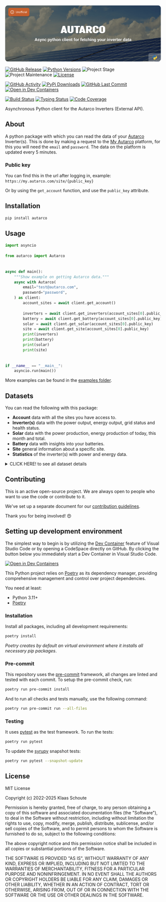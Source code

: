 <!-- Banner -->
![alt Banner of the Autarco package](https://raw.githubusercontent.com/klaasnicolaas/python-autarco/main/assets/header_autarco-min.png)

<!-- PROJECT SHIELDS -->
[![GitHub Release][releases-shield]][releases]
[![Python Versions][python-versions-shield]][pypi]
![Project Stage][project-stage-shield]
![Project Maintenance][maintenance-shield]
[![License][license-shield]](LICENSE)

[![GitHub Activity][commits-shield]][commits-url]
[![PyPi Downloads][downloads-shield]][downloads-url]
[![GitHub Last Commit][last-commit-shield]][commits-url]
[![Open in Dev Containers][devcontainer-shield]][devcontainer]

[![Build Status][build-shield]][build-url]
[![Typing Status][typing-shield]][typing-url]
[![Code Coverage][codecov-shield]][codecov-url]

Asynchronous Python client for the Autarco Inverters (External API).

## About

A python package with which you can read the data of your [Autarco][autarco]
Inverter(s). This is done by making a request to the [My Autarco][my-autarco]
platform, for this you will need the `email` and `password`.
The data on the platform is updated every 5 minutes.

### Public key

You can find this in the url after logging in,
example: `https://my.autarco.com/site/{public_key}`

Or by using the `get_account` function, and use the `public_key` attribute.

## Installation

```bash
pip install autarco
```

## Usage

```python
import asyncio

from autarco import Autarco


async def main():
    """Show example on getting Autarco data."""
    async with Autarco(
        email="test@autarco.com",
        password="password",
    ) as client:
        account_sites = await client.get_account()

        inverters = await client.get_inverters(account_sites[0].public_key)
        battery = await client.get_battery(account_sites[0].public_key)
        solar = await client.get_solar(account_sites[0].public_key)
        site = await client.get_site(account_sites[0].public_key)
        print(inverters)
        print(battery)
        print(solar)
        print(site)


if __name__ == "__main__":
    asyncio.run(main())
```

More examples can be found in the [examples folder](./examples/).

## Datasets

You can read the following with this package:

- **Account** data with all the sites you have access to.
- **Inverter(s)** data with the power output, energy output, grid status and health status.
- **Solar** data with the power production, energy production of today, this month and total.
- **Battery** data with insights into your batteries.
- **Site** general information about a specific site.
- **Statistics** of the inverter(s) with power and energy data.

<details>
  <summary>CLICK HERE! to see all dataset details</summary>

### Account

With all the sites you have access to.

| Name          | Type  | Description                        |
| :------------ | :---- | :--------------------------------- |
| `site_id`     | `str` | The unique identifier of the site. |
| `public_key`  | `str` | The public key of the site.        |
| `system_name` | `str` | The name of the site system.       |
| `retailer`    | `str` | The name of the retailer.          |
| `health`      | `str` | The health status of the site.     |

### Site

| Name                    | Type   | Description                                                                   |
| :---------------------- | :----- | :---------------------------------------------------------------------------- |
| `public_key`            | `str`  | The public key of the site.                                                   |
| `name`                  | `str`  | The name of the site.                                                         |
| `address`               | `dict` | The address of the site. (**street**, **zip code**, **city** and **country**) |
| `co2_today`             | `float`| The CO2 saved today in kg.                                                    |
| `co2_month`             | `float`| The CO2 saved this month in kg.                                               |
| `co2_total`             | `float`| The total CO2 saved in kg.                                                    |
| `consumption_today`     | `float`| The energy consumption of today in kWh.                                       |
| `consumption_month`     | `float`| The energy consumption of this month in kWh.                                  |
| `consumption_total`     | `float`| The total energy consumption in kWh.                                          |
| `has_consumption_meter` | `bool` | If the site has a consumption meter.                                          |
| `timezone`              | `str`  | The timezone of the site.                                                     |
| `has_battery`           | `bool` | If the site has a battery.                                                    |
| `created_at`            | `date` | The creation date of the site. (default: None)                                |

### Inverter(s)

| Name                  | Type    | Description                                     |
| :-------------------- | :------ | :---------------------------------------------- |
| `serial_number`       | `str`   | The serial number of the inverter.              |
| `out_ac_power`        | `int`   | The power output of the inverter in W.          |
| `out_ac_energy_total` | `float` | The total energy output of the inverter in kWh. |
| `grid_turned_off`     | `bool`  | If the grid is turned off.                      |
| `health`              | `str`   | The health status of the inverter.              |

### Solar

| Name                      | Type    | Description                                 |
| :------------------------ | :------ | :------------------------------------------ |
| `power_production`        | `int`   | The current power production in W.          |
| `energy_production_today` | `float` | The energy production of today in kWh.      |
| `energy_production_month` | `float` | The energy production of this month in kWh. |
| `energy_production_total` | `float` | The total energy production in kWh.         |

### Battery

| Name              | Type  | Description                                                       |
| :-----------------| :---- | :---------------------------------------------------------------- |
| `flow_now`        | `int` | The current battery flow in W.                                    |
| `net_charged_now` | `int` | The current net charged battery in W.                             |
| `state_of_charge` | `int` | The current state of charge of the battery in %.                  |
| `discharged_today`| `int` | How much energy the battery has discharged **today** in kWh.      |
| `discharged_month`| `int` | How much energy the battery has discharged this **month** in kWh. |
| `discharged_total`| `int` | How much energy the battery has discharged in **total** in kWh.   |
| `charged_today`   | `int` | How much energy the battery has charged **today** in kWh.         |
| `charged_month`   | `int` | How much energy the battery has charged this **month** in kWh.    |
| `charged_total`   | `int` | How much energy the battery has charged in **total** in kWh.      |

### Statistics

It is possible to retrieve inverter(s) statistical data from the API, a distinction has been made into two types:

#### Power

Parameters to get the **power** statistics of the site.

- **query_range** (default: `day`) - The range of the query, can be `day` or `week`.

| Name                | Type   | Description                             |
| :------------------ | :----- | :-------------------------------------- |
| `graphs`.`pv_power` | `dict` | The power statistics for each inverter. |

You can generate a better list with the property `generate_power_stats_inverter` of the `Stats` object.

#### Energy

Parameters to get the **energy** statistics of the site.

- **query_range** (default: `month`) - The range of the query, can be `month`, `year` or `total`.

| Name                 | Type   | Description                              |
| :------------------- | :----- | :--------------------------------------- |
| `graphs`.`pv_energy` | `dict` | The energy statistics for each inverter. |

You can generate a better list with the property `generate_energy_stats_inverter` of the `Stats` object.

</details>

## Contributing

This is an active open-source project. We are always open to people who want to
use the code or contribute to it.

We've set up a separate document for our
[contribution guidelines](CONTRIBUTING.md).

Thank you for being involved! :heart_eyes:

## Setting up development environment

The simplest way to begin is by utilizing the [Dev Container][devcontainer]
feature of Visual Studio Code or by opening a CodeSpace directly on GitHub.
By clicking the button below you immediately start a Dev Container in Visual Studio Code.

[![Open in Dev Containers][devcontainer-shield]][devcontainer]

This Python project relies on [Poetry][poetry] as its dependency manager,
providing comprehensive management and control over project dependencies.

You need at least:

- Python 3.11+
- [Poetry][poetry-install]

### Installation

Install all packages, including all development requirements:

```bash
poetry install
```

_Poetry creates by default an virtual environment where it installs all
necessary pip packages_.

### Pre-commit

This repository uses the [pre-commit][pre-commit] framework, all changes
are linted and tested with each commit. To setup the pre-commit check, run:

```bash
poetry run pre-commit install
```

And to run all checks and tests manually, use the following command:

```bash
poetry run pre-commit run --all-files
```

### Testing

It uses [pytest](https://docs.pytest.org/en/stable/) as the test framework. To run the tests:

```bash
poetry run pytest
```

To update the [syrupy](https://github.com/tophat/syrupy) snapshot tests:

```bash
poetry run pytest --snapshot-update
```

## License

MIT License

Copyright (c) 2022-2025 Klaas Schoute

Permission is hereby granted, free of charge, to any person obtaining a copy
of this software and associated documentation files (the "Software"), to deal
in the Software without restriction, including without limitation the rights
to use, copy, modify, merge, publish, distribute, sublicense, and/or sell
copies of the Software, and to permit persons to whom the Software is
furnished to do so, subject to the following conditions:

The above copyright notice and this permission notice shall be included in all
copies or substantial portions of the Software.

THE SOFTWARE IS PROVIDED "AS IS", WITHOUT WARRANTY OF ANY KIND, EXPRESS OR
IMPLIED, INCLUDING BUT NOT LIMITED TO THE WARRANTIES OF MERCHANTABILITY,
FITNESS FOR A PARTICULAR PURPOSE AND NONINFRINGEMENT. IN NO EVENT SHALL THE
AUTHORS OR COPYRIGHT HOLDERS BE LIABLE FOR ANY CLAIM, DAMAGES OR OTHER
LIABILITY, WHETHER IN AN ACTION OF CONTRACT, TORT OR OTHERWISE, ARISING FROM,
OUT OF OR IN CONNECTION WITH THE SOFTWARE OR THE USE OR OTHER DEALINGS IN THE
SOFTWARE.

<!-- PROJECT -->
[autarco]: https://www.autarco.com
[my-autarco]: https://my.autarco.com

<!-- MARKDOWN LINKS & IMAGES -->
[build-shield]: https://github.com/klaasnicolaas/python-autarco/actions/workflows/tests.yaml/badge.svg
[build-url]: https://github.com/klaasnicolaas/python-autarco/actions/workflows/tests.yaml
[codecov-shield]: https://codecov.io/gh/klaasnicolaas/python-autarco/branch/main/graph/badge.svg?token=JM72C3T2AT
[codecov-url]: https://codecov.io/gh/klaasnicolaas/python-autarco
[commits-shield]: https://img.shields.io/github/commit-activity/y/klaasnicolaas/python-autarco.svg
[commits-url]: https://github.com/klaasnicolaas/python-autarco/commits/master
[devcontainer-shield]: https://img.shields.io/static/v1?label=Dev%20Containers&message=Open&color=blue&logo=visualstudiocode
[devcontainer]: https://vscode.dev/redirect?url=vscode://ms-vscode-remote.remote-containers/cloneInVolume?url=https://github.com/klaasnicolaas/python-autarco
[downloads-shield]: https://img.shields.io/pypi/dm/autarco
[downloads-url]: https://pypistats.org/packages/autarco
[last-commit-shield]: https://img.shields.io/github/last-commit/klaasnicolaas/python-autarco.svg
[license-shield]: https://img.shields.io/github/license/klaasnicolaas/python-autarco.svg
[maintenance-shield]: https://img.shields.io/maintenance/yes/2025.svg
[project-stage-shield]: https://img.shields.io/badge/project%20stage-production%20ready-brightgreen.svg
[pypi]: https://pypi.org/project/autarco/
[python-versions-shield]: https://img.shields.io/pypi/pyversions/autarco
[releases-shield]: https://img.shields.io/github/release/klaasnicolaas/python-autarco.svg
[releases]: https://github.com/klaasnicolaas/python-autarco/releases
[typing-shield]: https://github.com/klaasnicolaas/python-autarco/actions/workflows/typing.yaml/badge.svg
[typing-url]: https://github.com/klaasnicolaas/python-autarco/actions/workflows/typing.yaml

<!-- Development -->
[poetry-install]: https://python-poetry.org/docs/#installation
[poetry]: https://python-poetry.org
[pre-commit]: https://pre-commit.com
